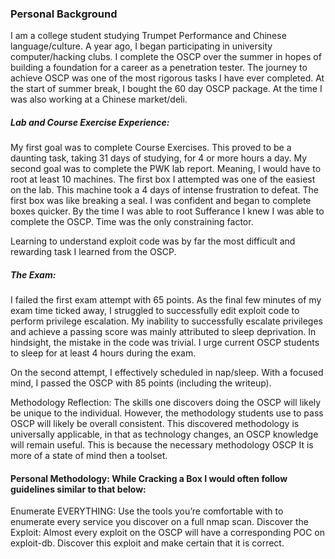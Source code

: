 ### Personal Background

I am a college student studying Trumpet Performance and Chinese language/culture. A year ago, I began participating in university computer/hacking clubs. I complete the OSCP over the summer in hopes of building a foundation for a career as a penetration tester. The journey to achieve OSCP was one of the most rigorous tasks I have ever completed. At the start of summer break, I bought the 60 day OSCP package. At the time I was also working at a Chinese market/deli. 

##### Lab and Course Exercise Experience: 

My first goal was to complete Course Exercises. This proved to be a daunting task, taking 31 days of studying, for 4 or more hours a day. My second goal was to complete the PWK lab report. Meaning, I would have to root at least 10 machines. The first box I attempted was one of the easiest on the lab. This machine took a 4 days of intense frustration to defeat. The first box was like breaking a seal. I was confident and began to complete boxes quicker. 
By the time I was able to root Sufferance I knew I was able to complete the OSCP. Time was the only constraining factor. 

Learning to understand exploit code was by far the most difficult and rewarding task I learned from the OSCP. 



##### The Exam: 
I failed the first exam attempt with 65 points. As the final few minutes of my exam time ticked away, I struggled to successfully edit exploit code to perform privilege escalation. My inability to successfully escalate privileges and achieve a passing score was mainly attributed to sleep deprivation. In hindsight, the mistake in the code was trivial. I urge current OSCP students to sleep for at least 4 hours during the exam. 

On the second attempt, I effectively scheduled in nap/sleep. With a focused mind, I passed the OSCP with 85 points (including the writeup). 


Methodology Reflection: The skills one discovers doing the OSCP will likely be unique to the individual. However, the methodology students use to pass OSCP will likely be overall consistent. This discovered methodology is universally applicable, in that as technology changes, an OSCP knowledge will remain useful. This is because the necessary methodology OSCP It is more of a state of mind then a toolset. 

#### Personal Methodology: While Cracking a Box I would often follow guidelines similar to that below:

Enumerate EVERYTHING:
Use the tools you’re comfortable with to enumerate every service you discover on a full nmap scan. 
Discover the Exploit:
Almost every exploit on the OSCP will have a corresponding POC on exploit-db. Discover this exploit and make certain that it is correct. 
